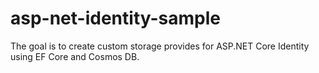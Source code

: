 # asp-net-identity-sample
The goal is to create custom storage provides for ASP.NET Core Identity using EF Core and Cosmos DB.

